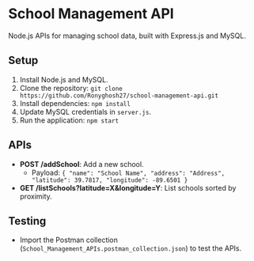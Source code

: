# School Management API

Node.js APIs for managing school data, built with Express.js and MySQL.

## Setup
1. Install Node.js and MySQL.
2. Clone the repository: `git clone https://github.com/Ronyghosh27/school-management-api.git`
3. Install dependencies: `npm install`
4. Update MySQL credentials in `server.js`.
5. Run the application: `npm start`

## APIs
- **POST /addSchool**: Add a new school.
  - Payload: `{ "name": "School Name", "address": "Address", "latitude": 39.7817, "longitude": -89.6501 }`
- **GET /listSchools?latitude=X&longitude=Y**: List schools sorted by proximity.

## Testing
- Import the Postman collection (`School_Management_APIs.postman_collection.json`) to test the APIs.